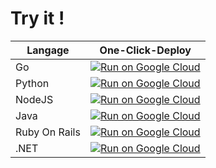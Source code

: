 
# Try it !

|Langage| One-Click-Deploy |
| ----- | ---------------- |
| Go     | [![Run on Google Cloud](https://deploy.cloud.run/button.svg)](https://deploy.cloud.run?dir=go)                    
| Python | [![Run on Google Cloud](https://deploy.cloud.run/button.svg)](https://deploy.cloud.run?dir=python)
| NodeJS | [![Run on Google Cloud](https://deploy.cloud.run/button.svg)](https://deploy.cloud.run?dir=js)
| Java | [![Run on Google Cloud](https://deploy.cloud.run/button.svg)](https://deploy.cloud.run?dir=java)
| Ruby On Rails | [![Run on Google Cloud](https://deploy.cloud.run/button.svg)](https://deploy.cloud.run?dir=ruby-on-rails)
| .NET | [![Run on Google Cloud](https://deploy.cloud.run/button.svg)](https://deploy.cloud.run?dir=dotnet)


